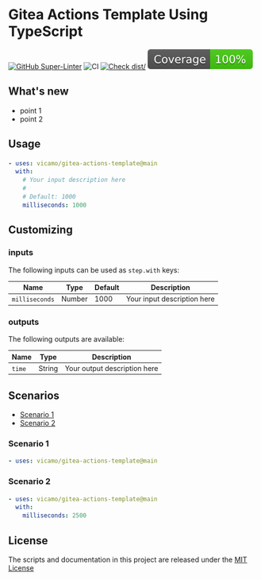 # Gitea Actions Template Using TypeScript

[![GitHub Super-Linter](https://gitea.com/vicamo/gitea-actions-template/actions/workflows/linter.yml)](https://github.com/super-linter/super-linter)
![CI](https://gitea.com/vicamo/gitea-actions-template/actions/workflows/ci.yml)
[![Check dist/](https://gitea.com/vicamo/gitea-actions-template/actions/workflows/check-dist.yml)](https://gitea.com/vicamo/gitea-actions-template/actions/workflows/check-dist.yml)
[![Coverage](./badges/coverage.svg)](./badges/coverage.svg)

## What's new

- point 1
- point 2

## Usage

<!-- start usage -->

```yaml
- uses: vicamo/gitea-actions-template@main
  with:
    # Your input description here
    #
    # Default: 1000
    milliseconds: 1000
```

<!-- end usage -->

## Customizing

### inputs

The following inputs can be used as `step.with` keys:

| Name           | Type   | Default | Description                 |
| -------------- | ------ | ------- | --------------------------- |
| `milliseconds` | Number | 1000    | Your input description here |

### outputs

The following outputs are available:

| Name   | Type   | Description                  |
| ------ | ------ | ---------------------------- |
| `time` | String | Your output description here |

## Scenarios

- [Scenario 1](#scenario-1)
- [Scenario 2](#scenario-2)

### Scenario 1

```yaml
- uses: vicamo/gitea-actions-template@main
```

### Scenario 2

```yaml
- uses: vicamo/gitea-actions-template@main
  with:
    milliseconds: 2500
```

## License

The scripts and documentation in this project are released under the
[MIT License](LICENSE)
